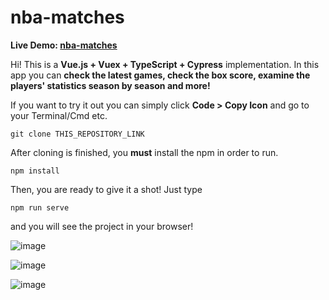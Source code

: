 # nba-matches
**Live Demo:  [nba-matches](http://nba.hicaku.com/)**

Hi! This is a **Vue.js + Vuex + TypeScript + Cypress** implementation. In this app you can **check the latest games, check the box score, examine the players' statistics season by season and more!**

If you want to try it out you can simply click **Code > Copy Icon** and go to your Terminal/Cmd etc.

    git clone THIS_REPOSITORY_LINK

After cloning is finished, you **must** install the npm in order to run.

    npm install
    
Then, you are ready to give it a shot! Just type

    npm run serve
and you will see the project in your browser!

![image](https://user-images.githubusercontent.com/40501852/152704786-de0c5e35-74df-4b57-9ee8-d1c85c39ec46.png)

![image](https://user-images.githubusercontent.com/40501852/152891454-571860d3-7e88-43dc-80e5-e7d41b50e986.png)

![image](https://user-images.githubusercontent.com/40501852/152891023-64c9212f-ad11-42e1-8fd0-1f588f2cbf70.png)
